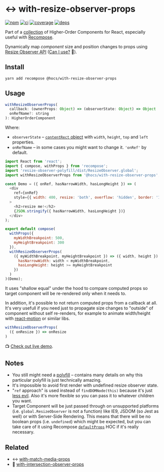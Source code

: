 # :left_right_arrow: with-resize-observer-props

[![npm](https://img.shields.io/npm/v/@hocs/with-resize-observer-props.svg?style=flat-square)](https://www.npmjs.com/package/@hocs/with-resize-observer-props) [![ci](https://img.shields.io/travis/deepsweet/hocs/master.svg?style=flat-square)](https://travis-ci.org/deepsweet/hocs) [![coverage](https://img.shields.io/codecov/c/github/deepsweet/hocs/master.svg?style=flat-square)](https://codecov.io/github/deepsweet/hocs) [![deps](https://david-dm.org/deepsweet/hocs.svg?path=packages/with-resize-observer-props&style=flat-square)](https://david-dm.org/deepsweet/hocs?path=packages/with-resize-observer-props)

Part of a [collection](https://github.com/deepsweet/hocs) of Higher-Order Components for React, especially useful with [Recompose](https://github.com/acdlite/recompose).

Dynamically map *component* size and position changes to props using [Resize Observer API](https://github.com/WICG/ResizeObserver) ([Can I use?](https://caniuse.com/#feat=resizeobserver) :see_no_evil:).

## Install

```
yarn add recompose @hocs/with-resize-observer-props
```

## Usage

```js
withResizeObserverProps(
  callback: (ownerProps: Object) => (observerState: Object) => Object | void,
  onRefName?: string
): HigherOrderComponent
```

Where:

* `observerState` – [`contentRect` object](https://wicg.github.io/ResizeObserver/#dom-resizeobserverentry-contentrect) with `width`, `height`, `top` and `left` properties.
* `onRefName` – in some cases you might want to change it. `'onRef'` by default.

```js
import React from 'react';
import { compose, withProps } from 'recompose';
import 'resize-observer-polyfill/dist/ResizeObserver.global';
import withResizeObserverProps from '@hocs/with-resize-observer-props';

const Demo = ({ onRef, hasNarrowWidth, hasLongHeight }) => (
  <div
    ref={onRef}
    style={{ width: 400, resize: 'both', overflow: 'hidden', border: '1px solid #000' }}
  >
    <h2>resize me!</h2>
    {JSON.stringify({ hasNarrowWidth, hasLongHeight })}
  </div>
);

export default compose(
  withProps({
    myWidthBreakpoint: 500,
    myHeightBreakpoint: 300
  }),
  withResizeObserverProps(
    ({ myWidthBreakpoint, myHeightBreakpoint }) => ({ width, height }) => ({
      hasNarrowWidth: width < myWidthBreakpoint,
      hasLongHeight: height >= myHeightBreakpoint
    })
  )
)(Demo);
```

It uses "shallow equal" under the hood to compare computed props so target component will be re-rendered only when it needs to.

In addition, it's possible to not return computed props from a callback at all. It's very usefull if you need just to propagate size changes to "outside" of component without self re-renders, for example to animate width/height with [react-motion](https://github.com/chenglou/react-motion) or similar libs.

```js
withResizeObserverProps(
  ({ onResize }) => onResize
)
```

:tv: [Check out live demo](https://www.webpackbin.com/bins/-KsUVUj_IHaULBEW0oKx).

## Notes

* You still might need a [polyfill](https://github.com/que-etc/resize-observer-polyfill) – contains many details on why this particular polyfill is just technically amazing.
* It's impossible to avoid first render with undefined resize observer state.
* "`ref` approach" is used instead of `findDOMNode(this)` because it's just [less evil](https://facebook.github.io/react/docs/refs-and-the-dom.html#exposing-dom-refs-to-parent-components). Also it's more flexible so you can pass it to whatever children you want.
* Target Component will be just passed through on unsupported platforms (i.e. `global.ResizeObserver` is not a function) like IE9, JSDOM (so Jest as well) or with Server-Side Rendering. This means that there will be no boolean props (i.e. `undefined`) which might be expected, but you can take care of it using Recompose [`defaultProps`](https://github.com/acdlite/recompose/blob/master/docs/API.md#defaultprops) HOC if it's really necessary.

## Related

* :left_right_arrow: [with-match-media-props](../with-match-media-props)
* :eyes: [with-intersection-observer-props](../with-intersection-observer-props)
